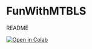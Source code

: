 # FunWithMTBLS

README

[![Open in Colab](https://colab.research.google.com/assets/colab-badge.svg)](https://colab.research.google.com/github/tp175/FunWithMTBLS/blob/main/)
